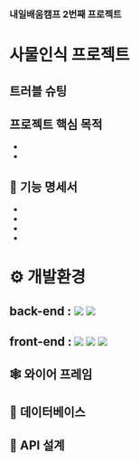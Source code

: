 ### 내일배움캠프 2번째 프로젝트
# 사물인식 프로젝트
## 트러블 슈팅


## ****프로젝트 핵심 목적****
- 
-  

## ****🎈 기능 명세서****
- 
- 
- 
- 

# ⚙ 개발환경
## back-end : <img src="https://img.shields.io/badge/python-3.10.7-3776AB?style=for-the-badge&logo=python&logoColor=white"> <img src="https://img.shields.io/badge/django-092E20?style=for-the-badge&logo=django&logoColor=white">

## front-end : <img src="https://img.shields.io/badge/html5-E34F26?style=for-the-badge&logo=html5&logoColor=white"> <img src="https://img.shields.io/badge/css-1572B6?style=for-the-badge&logo=css3&logoColor=white"> <img src="https://img.shields.io/badge/javascript-F7DF1E?style=for-the-badge&logo=javascript&logoColor=black"> 

## ****🕸 와이어 프레임****

## ****🎯 데이터베이스****

## ****🎨 API 설계****

